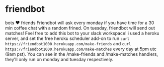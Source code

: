 # friendbot
bots ❤️ friends
Friendbot will ask every monday if you have time for a 30 min coffee chat with a random frined. On tuesday, friendbot will send out matches! 
Feel free to add this bot to your slack workspace! i used a heroku server, and set the free heroku scheduler add-on to run `curl https://friendbot1000.herokuapp.com/make-friends` and `curl https://friendbot1000.herokuapp.com/make-matches` every day at 5pm utc (9am pst).
You can see in the /make-friends and /make-matches handlers, they'll only run on monday and tuesday respectively.

